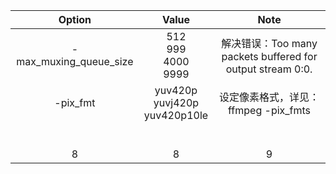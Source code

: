 |         Option         |                 Value                  |                            Note                            |
| :--------------------: | :------------------------------------: | :--------------------------------------------------------: |
| -max_muxing_queue_size |    512<br />999<br />4000<br />9999    | 解决错误：Too many packets buffered for output stream 0:0. |
|        -pix_fmt        | yuv420p<br />yuvj420p<br />yuv420p10le |         设定像素格式，详见：<br />ffmpeg -pix_fmts         |
|                        |                                        |                                                            |
|                        |                                        |                                                            |
|                        |                                        |                                                            |
|                        |                                        |                                                            |
|                        |                                        |                                                            |
|                        |                                        |                                                            |
|           8            |                   8                    |                             9                              |


